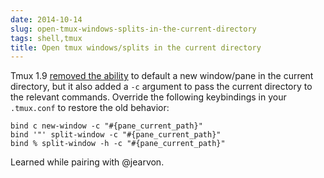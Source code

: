 ```yaml
---
date: 2014-10-14
slug: open-tmux-windows-splits-in-the-current-directory
tags: shell,tmux
title: Open tmux windows/splits in the current directory
---
```


Tmux 1.9 [removed the ability](http://unix.stackexchange.com/questions/12032/create-new-window-with-current-directory-in-tmux) to default a new window/pane in the current directory, but it also added a `-c` argument to pass the current directory to the relevant commands. Override the following keybindings in your `.tmux.conf` to restore the old behavior:

```
bind c new-window -c "#{pane_current_path}"
bind '"' split-window -c "#{pane_current_path}"
bind % split-window -h -c "#{pane_current_path}"
```

Learned while pairing with @jearvon.
